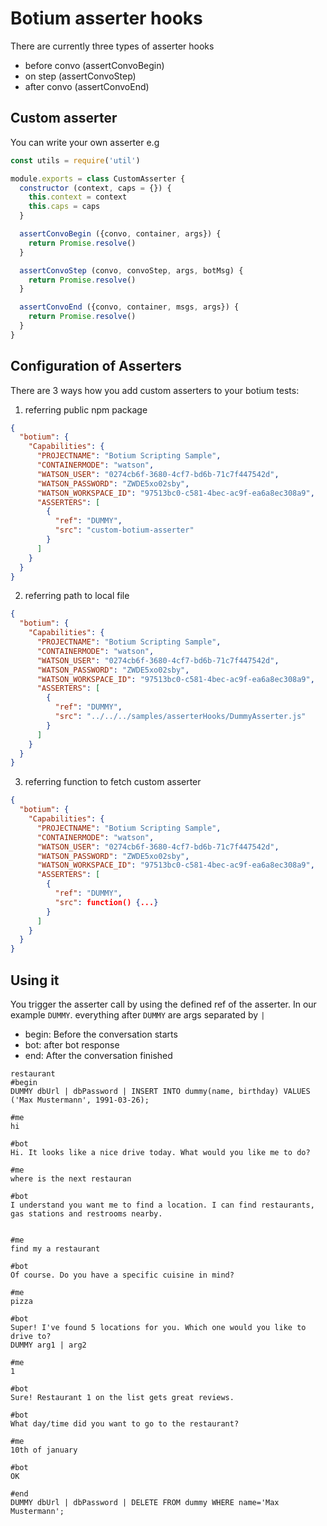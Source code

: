 # Botium asserter hooks

There are currently three types of asserter hooks
- before convo (assertConvoBegin)
- on step (assertConvoStep)
- after convo (assertConvoEnd)

## Custom asserter
You can write your own asserter e.g
```javascript 1.6
const utils = require('util')

module.exports = class CustomAsserter {
  constructor (context, caps = {}) {
    this.context = context
    this.caps = caps
  }

  assertConvoBegin ({convo, container, args}) {
    return Promise.resolve()
  }

  assertConvoStep (convo, convoStep, args, botMsg) {
    return Promise.resolve()
  }

  assertConvoEnd ({convo, container, msgs, args}) {
    return Promise.resolve()
  }
}
```
## Configuration of Asserters
There are 3 ways how you add custom asserters to your botium tests:
1. referring public npm package
```json
{
  "botium": {
    "Capabilities": {
      "PROJECTNAME": "Botium Scripting Sample",
      "CONTAINERMODE": "watson",
      "WATSON_USER": "0274cb6f-3680-4cf7-bd6b-71c7f447542d",
      "WATSON_PASSWORD": "ZWDE5xo02sby",
      "WATSON_WORKSPACE_ID": "97513bc0-c581-4bec-ac9f-ea6a8ec308a9",
      "ASSERTERS": [
        {
          "ref": "DUMMY",
          "src": "custom-botium-asserter"
        }
      ]
    }
  }
}

```
2. referring path to local file
```json
{
  "botium": {
    "Capabilities": {
      "PROJECTNAME": "Botium Scripting Sample",
      "CONTAINERMODE": "watson",
      "WATSON_USER": "0274cb6f-3680-4cf7-bd6b-71c7f447542d",
      "WATSON_PASSWORD": "ZWDE5xo02sby",
      "WATSON_WORKSPACE_ID": "97513bc0-c581-4bec-ac9f-ea6a8ec308a9",
      "ASSERTERS": [
        {
          "ref": "DUMMY",
          "src": "../../../samples/asserterHooks/DummyAsserter.js"
        }
      ]
    }
  }
}

```
3. referring function to fetch custom asserter
```json
{
  "botium": {
    "Capabilities": {
      "PROJECTNAME": "Botium Scripting Sample",
      "CONTAINERMODE": "watson",
      "WATSON_USER": "0274cb6f-3680-4cf7-bd6b-71c7f447542d",
      "WATSON_PASSWORD": "ZWDE5xo02sby",
      "WATSON_WORKSPACE_ID": "97513bc0-c581-4bec-ac9f-ea6a8ec308a9",
      "ASSERTERS": [
        {
          "ref": "DUMMY",
          "src": function() {...} 
        }
      ]
    }
  }
}

```

## Using it
You trigger the asserter call by using the defined ref of the asserter. In our example
```DUMMY```. everything after ```DUMMY``` are args separated by ```|```
- begin: Before the conversation starts 
- bot: after bot response
- end: After the conversation finished

```
restaurant
#begin
DUMMY dbUrl | dbPassword | INSERT INTO dummy(name, birthday) VALUES ('Max Mustermann', 1991-03-26);

#me
hi

#bot
Hi. It looks like a nice drive today. What would you like me to do?

#me
where is the next restauran

#bot
I understand you want me to find a location. I can find restaurants, gas stations and restrooms nearby.


#me
find my a restaurant

#bot
Of course. Do you have a specific cuisine in mind?

#me
pizza

#bot
Super! I've found 5 locations for you. Which one would you like to drive to?
DUMMY arg1 | arg2

#me
1

#bot
Sure! Restaurant 1 on the list gets great reviews.

#bot
What day/time did you want to go to the restaurant?

#me
10th of january

#bot
OK

#end
DUMMY dbUrl | dbPassword | DELETE FROM dummy WHERE name='Max Mustermann';
```